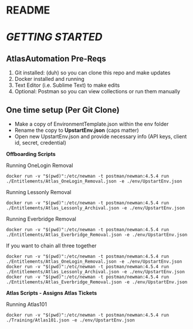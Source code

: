 # README #

# ***GETTING STARTED***

## AtlasAutomation Pre-Reqs

1. Git installed: (duh) so you can clone this repo and make updates 
2. Docker installed and running
3. Text Editor (i.e. Sublime Text) to make edits 
4. Optional: Postman so you can view collections or run them manually


## One time setup (Per Git Clone)
 
- Make a copy of EnvironmentTemplate.json within the env folder
- Rename the copy to **UpstartEnv.json** (caps matter)
- Open new UpstartEnv.json and provide necessary info (API keys, client id, secret, credential)


**Offboarding Scripts**

Running OneLogin Removal
```
docker run -v "$(pwd)":/etc/newman -t postman/newman:4.5.4 run ./Entitlements/Atlas_OneLogin_Removal.json -e ./env/UpstartEnv.json

```

Running Lessonly Removal
```
docker run -v "$(pwd)":/etc/newman -t postman/newman:4.5.4 run ./Entitlements/Atlas_Lessonly_Archival.json -e ./env/UpstartEnv.json

```

Running Everbridge Removal
```
docker run -v "$(pwd)":/etc/newman -t postman/newman:4.5.4 run ./Entitlements/Atlas_Everbridge_Removal.json -e ./env/UpstartEnv.json

```

If you want to chain all three together

```
docker run -v "$(pwd)":/etc/newman -t postman/newman:4.5.4 run ./Entitlements/Atlas_OneLogin_Removal.json -e ./env/UpstartEnv.json
docker run -v "$(pwd)":/etc/newman -t postman/newman:4.5.4 run ./Entitlements/Atlas_Lessonly_Archival.json -e ./env/UpstartEnv.json
docker run -v "$(pwd)":/etc/newman -t postman/newman:4.5.4 run ./Entitlements/Atlas_Everbridge_Removal.json -e ./env/UpstartEnv.json

```


**Atlas Scripts - Assigns Atlas Tickets**


Running Atlas101
```
docker run -v "$(pwd)":/etc/newman -t postman/newman:4.5.4 run ./Training/Atlas101.json -e ./env/UpstartEnv.json

```